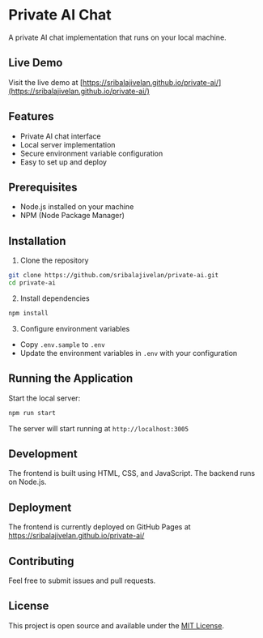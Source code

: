 # Private AI Chat

A private AI chat implementation that runs on your local machine.

## Live Demo
Visit the live demo at [https://sribalajivelan.github.io/private-ai/](https://sribalajivelan.github.io/private-ai/)

## Features
- Private AI chat interface
- Local server implementation
- Secure environment variable configuration
- Easy to set up and deploy

## Prerequisites
- Node.js installed on your machine
- NPM (Node Package Manager)

## Installation

1. Clone the repository

```bash
git clone https://github.com/sribalajivelan/private-ai.git
cd private-ai
```

2. Install dependencies

```bash
npm install
```

3. Configure environment variables
- Copy `.env.sample` to `.env`
- Update the environment variables in `.env` with your configuration

## Running the Application

Start the local server:

```bash
npm run start
```

The server will start running at `http://localhost:3005`

## Development
The frontend is built using HTML, CSS, and JavaScript. The backend runs on Node.js.

## Deployment
The frontend is currently deployed on GitHub Pages at https://sribalajivelan.github.io/private-ai/

## Contributing
Feel free to submit issues and pull requests.

## License
This project is open source and available under the [MIT License](LICENSE).
